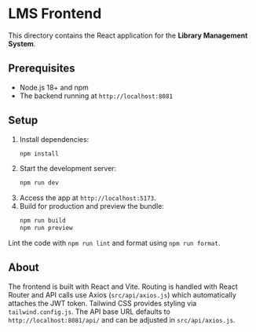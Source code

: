# LMS Frontend

This directory contains the React application for the **Library Management System**.

## Prerequisites
- Node.js 18+ and npm
- The backend running at `http://localhost:8081`

## Setup
1. Install dependencies:
   ```bash
   npm install
   ```
2. Start the development server:
   ```bash
   npm run dev
   ```
3. Access the app at `http://localhost:5173`.
4. Build for production and preview the bundle:
   ```bash
   npm run build
   npm run preview
   ```

Lint the code with `npm run lint` and format using `npm run format`.

## About
The frontend is built with React and Vite. Routing is handled with React Router and API calls use Axios (`src/api/axios.js`) which automatically attaches the JWT token.
Tailwind CSS provides styling via `tailwind.config.js`.
The API base URL defaults to `http://localhost:8081/api/` and can be adjusted in `src/api/axios.js`.

